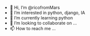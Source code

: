 - 👋 Hi, I’m @ricofromMars
- 👀 I’m interested in python, django, IA
- 🌱 I’m currently learning python
- 💞️ I’m looking to collaborate on ...
- 📫 How to reach me ...

<!---
ricofromMars/ricofromMars is a ✨ special ✨ repository because its `README.md` (this file) appears on your GitHub profile.
You can click the Preview link to take a look at your changes.
--->

